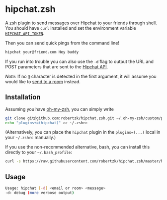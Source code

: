 hipchat.zsh
=========

A zsh plugin to send messages over Hipchat to your friends through shell. You should have `curl`
installed and set the environment variable [`HIPCHAT_API_TOKEN`](https://avantcredit.hipchat.com/account/api).

Then you can send quick pings from the command line!

```bash
hipchat your@friend.com Hey buddy
```

If you run into trouble you can also use the `-d` flag to output the URL and POST 
parameters that are sent to the [Hipchat API](https://www.hipchat.com/docs/apiv2/method/private_message_user).

*Note*: If no `@` character is detected in the first argument, it will assume
you would like to [send to a room](https://www.hipchat.com/docs/apiv2/method/send_room_notification) instead.

Installation
--------

Assuming you have [oh-my-zsh](https://github.com/robbyrussell/oh-my-zsh), you can
simply write

```bash
git clone git@github.com:robertzk/hipchat.zsh.git ~/.oh-my-zsh/custom/plugins/hipchat
echo "plugins+=(hipchat)" >> ~/.zshrc
```

(Alternatively, you can place the `hipchat` plugin in the `plugins=(...)` local in your `~/.zshrc` manually.)

If you use the non-recommended alternative, bash, you can install this directly to your `~/.bash_profile`:

```bash
curl -s https://raw.githubusercontent.com/robertzk/hipchat.zsh/master/hipchat.plugin.zsh >> ~/.bash_profile
```

Usage
------

```bash
Usage: hipchat [-d] <email or room> <message>
-d: debug (more verbose output)
```


